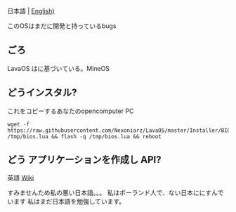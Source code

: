 日本語 | [English)](https://github.com/Nexoniarz/LavaOS/blob/master/README.md) 

このOSはまだに開発と持っているbugs

## ごろ

LavaOS はに基づいている。MineOS
## どうインスタル?

これをコピーするあなたのopencomputer PC

	wget -f https://raw.githubusercontent.com/Nexoniarz/LavaOS/master/Installer/BIOS.lua /tmp/bios.lua && flash -q /tmp/bios.lua && reboot


## どう アプリケーションを作成し API?

英語
[Wiki](https://github.com/IgorTimofeev/MineOS/wiki)

すみませんため私の悪い日本語。。。
私はポーランド人で、ない日本ににすんでいます
私はまだ日本語を勉強しています。
